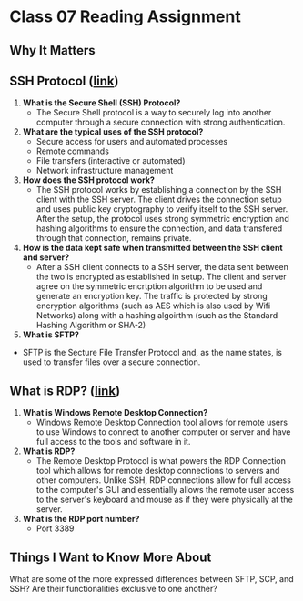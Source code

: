 # Class 07 Reading Assignment
## Why It Matters

## SSH Protocol ([link](https://www.ssh.com/academy/ssh/protocol))
1. **What is the Secure Shell (SSH) Protocol?**
   - The Secure Shell protocol is a way to securely log into another computer through a secure connection with strong authentication. 
3. **What are the typical uses of the SSH protocol?**
   - Secure access for users and automated processes 
   - Remote commands
   - File transfers (interactive or automated)
   - Network infrastructure management
4. **How does the SSH protocol work?**
   - The SSH protocol works by establishing a connection by the SSH client with the SSH server. The client drives the connection setup and uses public key cryptography to verify itself to the SSH server. After the setup, the protocol uses strong symmetric encryption and hashing algorithms to ensure the connection, and data transfered through that connection, remains private.
5. **How is the data kept safe when transmitted between the SSH client and server?**
   - After a SSH client connects to a SSH server, the data sent between the two is encrypted as established in setup. The client and server agree on the symmetric encrtption algorithm to be used and generate an encryption key. The traffic is protected by strong encryption algorithms (such as AES which is also used by Wifi Networks) along with a hashing algoirthm (such as the Standard Hashing Algorithm or SHA-2)
6. **What is SFTP?**
  - SFTP is the Secture File Transfer Protocol and, as the name states, is used to transfer files over a secure connection.

## What is RDP? ([link](https://www.comparitech.com/net-admin/what-is-rdp/))
1. **What is Windows Remote Desktop Connection?**
   - Windows Remote Desktop Connection tool allows for remote users to use Windows to connect to another computer or server and have full access to the tools and software in it.
2. **What is RDP?**
   - The Remote Desktop Protocol is what powers the RDP Connection tool which allows for remote desktop connections to servers and other computers. Unlike SSH, RDP connections allow for full access to the computer's GUI and essentially allows the remote user access to the server's keyboard and mouse as if they were physically at the server.
3. **What is the RDP port number?**
   - Port 3389


## Things I Want to Know More About 
What are some of the more expressed differences between SFTP, SCP, and SSH? Are their functionalities exclusive to one another?
